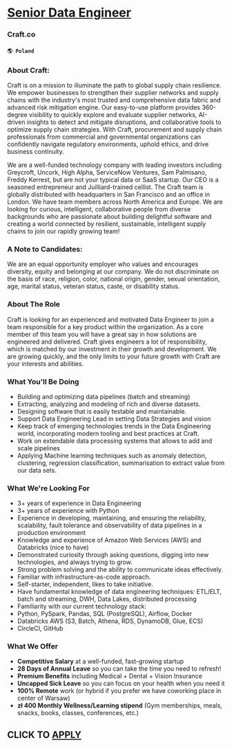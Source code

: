 # [Senior Data Engineer](https://www.remotewlb.com/apply/senior-data-engineer-86552)  
### Craft.co  
#### `🌎 Poland`  

### About Craft:

Craft is on a mission to illuminate the path to global supply chain resilience. We empower businesses to strengthen their supplier networks and supply chains with the industry's most trusted and comprehensive data fabric and advanced risk mitigation engine. Our easy-to-use platform provides 360-degree visibility to quickly explore and evaluate supplier networks, AI-driven insights to detect and mitigate disruptions, and collaborative tools to optimize supply chain strategies. With Craft, procurement and supply chain professionals from commercial and governmental organizations can confidently navigate regulatory environments, uphold ethics, and drive business continuity.

We are a well-funded technology company with leading investors including Greycroft, Uncork, High Alpha, ServiceNow Ventures, Sam Palmisano, Freddy Kerrest, but are not your typical data or SaaS startup. Our CEO is a seasoned entrepreneur and Juilliard-trained cellist. The Craft team is globally distributed with headquarters in San Francisco and an office in London. We have team members across North America and Europe. We are looking for curious, intelligent, collaborative people from diverse backgrounds who are passionate about building delightful software and creating a world connected by resilient, sustainable, intelligent supply chains to join our rapidly growing team!

### A Note to Candidates:

We are an equal opportunity employer who values and encourages diversity, equity and belonging at our company. We do not discriminate on the basis of race, religion, color, national origin, gender, sexual orientation, age, marital status, veteran status, caste, or disability status.

### About The Role

Craft is looking for an experienced and motivated Data Engineer to join a team responsible for a key product within the organization. As a core member of this team you will have a great say in how solutions are engineered and delivered. Craft gives engineers a lot of responsibility, which is matched by our investment in their growth and development. We are growing quickly, and the only limits to your future growth with Craft are your interests and abilities.

### What You'll Be Doing

  * Building and optimizing data pipelines (batch and streaming)
  * Extracting, analyzing and modeling of rich and diverse datasets.
  * Designing software that is easily testable and maintainable.
  * Support Data Engineering Lead in setting Data Strategies and vision
  * Keep track of emerging technologies trends in the Data Engineering world, incorporating modern tooling and best practices at Craft.
  * Work on extendable data processing systems that allows to add and scale pipelines
  * Applying Machine learning techniques such as anomaly detection, clustering, regression classification, summarisation to extract value from our data sets.

### What We're Looking For

  * 3+ years of experience in Data Engineering
  * 3+ years of experience with Python
  * Experience in developing, maintaining, and ensuring the reliability, scalability, fault tolerance and observability of data pipelines in a production environment
  * Knowledge and experience of Amazon Web Services (AWS) and Databricks (nice to have)
  * Demonstrated curiosity through asking questions, digging into new technologies, and always trying to grow.
  * Strong problem solving and the ability to communicate ideas effectively.
  * Familiar with infrastructure-as-code approach.
  * Self-starter, independent, likes to take initiative.
  * Have fundamental knowledge of data engineering techniques: ETL/ELT, batch and streaming, DWH, Data Lakes, distributed processing
  * Familiarity with our current technology stack: 
  * Python, PySpark, Pandas, SQL (PostgreSQL), Airflow, Docker
  * Databricks AWS (S3, Batch, Athena, RDS, DynamoDB, Glue, ECS)
  * CircleCI, GitHub

### What We Offer

  *  **Competitive Salary** at a well-funded, fast-growing startup
  *  **28 Days of Annual Leave** so you can take the time you need to refresh!
  *  **Premium Benefits** including Medical + Dental + Vision Insurance
  *  **Uncapped Sick Leave** so you can focus on your health when you need it
  *  **100% Remote** work (or hybrid if you prefer we have coworking place in center of Warsaw)
  *  **zł 400 Monthly Wellness/Learning stipend** (Gym memberships, meals, snacks, books, classes, conferences, etc.)

  
## CLICK TO [APPLY](https://www.remotewlb.com/apply/senior-data-engineer-86552)

